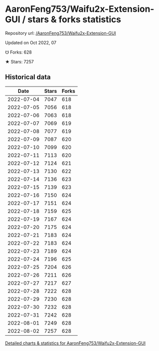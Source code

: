 # AaronFeng753/Waifu2x-Extension-GUI / stars & forks statistics

Repository url: [/AaronFeng753/Waifu2x-Extension-GUI](https://github.com/AaronFeng753/Waifu2x-Extension-GUI)

Updated on Oct 2022, 07

☋ Forks: 628

★ Stars: 7257

## Historical data
| Date | Stars | Forks |
|------|-------|-------|
| 2022-07-04 | 7047 | 618 | 
| 2022-07-05 | 7056 | 618 | 
| 2022-07-06 | 7063 | 618 | 
| 2022-07-07 | 7069 | 619 | 
| 2022-07-08 | 7077 | 619 | 
| 2022-07-09 | 7087 | 620 | 
| 2022-07-10 | 7099 | 620 | 
| 2022-07-11 | 7113 | 620 | 
| 2022-07-12 | 7124 | 621 | 
| 2022-07-13 | 7130 | 622 | 
| 2022-07-14 | 7136 | 623 | 
| 2022-07-15 | 7139 | 623 | 
| 2022-07-16 | 7150 | 624 | 
| 2022-07-17 | 7151 | 624 | 
| 2022-07-18 | 7159 | 625 | 
| 2022-07-19 | 7167 | 624 | 
| 2022-07-20 | 7175 | 624 | 
| 2022-07-21 | 7183 | 624 | 
| 2022-07-22 | 7183 | 624 | 
| 2022-07-23 | 7189 | 624 | 
| 2022-07-24 | 7196 | 625 | 
| 2022-07-25 | 7204 | 626 | 
| 2022-07-26 | 7211 | 626 | 
| 2022-07-27 | 7217 | 627 | 
| 2022-07-28 | 7222 | 628 | 
| 2022-07-29 | 7230 | 628 | 
| 2022-07-30 | 7232 | 628 | 
| 2022-07-31 | 7242 | 628 | 
| 2022-08-01 | 7249 | 628 | 
| 2022-08-02 | 7257 | 628 | 


[Detailed charts & statistics for AaronFeng753/Waifu2x-Extension-GUI](https://reviewgithub.com/rep/AaronFeng753/Waifu2x-Extension-GUI)
